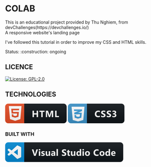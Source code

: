 # COLAB

<p>
    This is an educational project provided by Thu Nghiem, from </br>
    devChallenges(https://devchallenges.io/) </br>
    A responsive website's landing page </br>
</p>
<p>
    I've followed this tutorial in order to improve my CSS and HTML skills.
</p>
<p>
    Status: :construction: ongoing </br>
    
</p>

## LICENCE

   [![License: GPL-2.0](https://img.shields.io/github/license/rqguzman/collab-devchallenges?color=0F80c0)](https://github.com/rqguzman/collab-devchallenges/blob/main/LICENSE)

## TECHNOLOGIES
<p>
    <img src="https://github.com/rqguzman/assets/blob/main/ColoredBadges/svg/dev/languages/html.svg" alt="HTML" style="vertical-align:top margin:6px 4px">
    <img src="https://github.com/rqguzman/assets/blob/main/ColoredBadges/svg/dev/languages/css3.svg" alt="CSS3" style="vertical-align:top margin:6px 4px">    
</p>

### BUILT WITH  
<p>
    <img src="https://github.com/rqguzman/assets/blob/main/ColoredBadges/svg/dev/tools/visualstudio_code.svg" alt="VS Code" style="vertical-align:top margin:6px 4px">       
</p>
